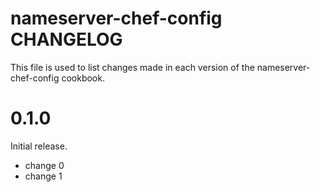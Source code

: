 # nameserver-chef-config CHANGELOG

This file is used to list changes made in each version of the nameserver-chef-config cookbook.

# 0.1.0

Initial release.

- change 0
- change 1

